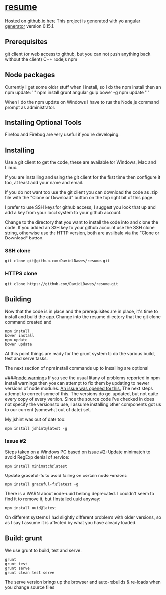# [resume](https://davidldawes.github.io/playground)
[Hosted on github.io here](https://davidldawes.github.io/playground)
This project is generated with [yo angular generator](https://github.com/yeoman/generator-angular)
version 0.15.1.

## Prerequisites
git client (or web access to github, but you can not push anything back without the client)
C++
nodejs
npm

## Node packages
Currently I get some older stuff when I install, so I do the npm install then an npm update:
'''
npm install grunt angular gulp bower -g
npm update
'''

When I do the npm update on Windows I have to run the Node.js command prompt as administrator.

## Installing Optional Tools
Firefox and Firebug are very useful if you're developing.

## Installing
Use a git client to get the code, these are available for Windows, Mac and Linux. 

If you are installing and using the git client for the first time then configure it too, 
at least add your name and email. 

If you do not want too use the git client you can download the code as .zip file with the 
"Clone or Download" button on the top right bit of this page.

I prefer to use SSH keys for github access, I suggest 
you look that up and add a key from your local system to your github account.

Change to the directory that you want to install the code into and clone the code. 
If you added an SSH key to your github account use the SSH clone string, otherwise 
use the HTTP version, both are availbale via the "Clone or Download" button. 

### SSH clone
```
git clone git@github.com:DavidLDawes/resume.git
```
### HTTPS clone
```
git clone https://github.com/DavidLDawes/resume.git
```

## Building
Now that the code is in place and the prerequisites are in place, 
it's time to install and build the app. Change into the resume directory that
the git clone command created and

```
npm install
bower install
npm update
bower update
```

At this point things are ready for the grunt system to do the various build, 
test and serve tasks.

The next section of npm install commands up to Installing are optional

####[node warnings](https://github.com/DavidLDawes/resume/issues/2)
If you see the usual litany of problems reported in npm install warnings then
you can attempt to fix them by updating to newer versions of node modules.
[An issue was opened for this.](https://github.com/DavidLDawes/resume/issues/2)
The next steps attempt to correct some of this.
The versions do get updated, but not quite every copy of every version.
Since the source code I've checked in does not specify the versions to use, I 
assume installing other components got us to our current (somewhat out of date)  set.

My jshint was out of date too:
    
```
npm install jshint@latest -g
```

### Issue #2
Steps taken on a Windows PC based on [issue #2:](https://github.com/DavidLDawes/resume/issues/2)
Update minimatch to avoid RegExp denial of service:
    
```
npm install minimatch@latest
```

Update graceful-fs to avoid failing on certain node versions
    
```
npm install graceful-fs@latest -g
```

There is a WARN about node-uuid beibng deprecated. I couldn't seem to find it to remove it, but
I installed uuid anyway:
```
npm install uuid@latest
```

On different systems I had slightly different problems with older versions, so as I say I assume
it is affected by what you have already loaded.

## Build: grunt
We use grunt to build, test and serve. 

```
grunt
grunt test
grunt serve
grunt clean test serve
```

The serve version brings up the browser and auto-rebuilds & re-loads when you change
 source files.
